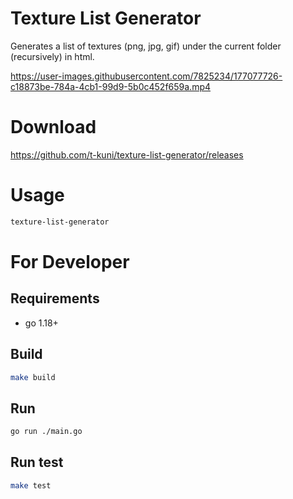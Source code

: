 # Texture List Generator

Generates a list of textures (png, jpg, gif) under the current folder (recursively) in html.



https://user-images.githubusercontent.com/7825234/177077726-c18873be-784a-4cb1-99d9-5b0c452f659a.mp4



# Download

https://github.com/t-kuni/texture-list-generator/releases

# Usage

```bash
texture-list-generator
```

# For Developer

## Requirements

* go 1.18+

## Build

```bash
make build
```

## Run

```bash
go run ./main.go
```

## Run test

```bash
make test
```
